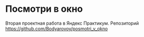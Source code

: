 # Посмотри в окно
Вторая проектная работа в Яндекс Практикум. 
Репозиторий https://github.com/Bodyarovoy/posmotri_v_okno
